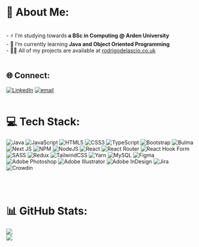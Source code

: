 # 💫 About Me:

<br>- ⚡ I'm studying towards **a BSc in Computing @ Arden University**
<br>- 🌱 I’m currently learning **Java and Object Oriented Programming**
<br>- 👨‍💻 All of my projects are available at [rodrigodelascio.co.uk](https://rodrigodelascio.co.uk)
<br><br>

## 🌐 Connect:

[![LinkedIn](https://img.shields.io/badge/LinkedIn-%230077B5.svg?logo=linkedin&logoColor=white)](https://linkedin.com/in/rodrigo-de-lascio) [![email](https://img.shields.io/badge/Email-D14836?logo=gmail&logoColor=white)](mailto:rodrigodelascio@gmail.com)
<br><br>

# 💻 Tech Stack:

![Java](https://img.shields.io/badge/java-%23ED8B00.svg?style=flat&logo=openjdk&logoColor=white) ![JavaScript](https://img.shields.io/badge/javascript-%23323330.svg?style=flat&logo=javascript&logoColor=%23F7DF1E) ![HTML5](https://img.shields.io/badge/html5-%23E34F26.svg?style=flat&logo=html5&logoColor=white) ![CSS3](https://img.shields.io/badge/css3-%231572B6.svg?style=flat&logo=css3&logoColor=white) ![TypeScript](https://img.shields.io/badge/typescript-%23007ACC.svg?style=flat&logo=typescript&logoColor=white) ![Bootstrap](https://img.shields.io/badge/bootstrap-%238511FA.svg?style=flat&logo=bootstrap&logoColor=white) ![Bulma](https://img.shields.io/badge/bulma-00D0B1?style=flat&logo=bulma&logoColor=white) ![Next JS](https://img.shields.io/badge/Next-black?style=flat&logo=next.js&logoColor=white) ![NPM](https://img.shields.io/badge/NPM-%23CB3837.svg?style=flat&logo=npm&logoColor=white) ![NodeJS](https://img.shields.io/badge/node.js-6DA55F?style=flat&logo=node.js&logoColor=white) ![React](https://img.shields.io/badge/react-%2320232a.svg?style=flat&logo=react&logoColor=%2361DAFB) ![React Router](https://img.shields.io/badge/React_Router-CA4245?style=flat&logo=react-router&logoColor=white) ![React Hook Form](https://img.shields.io/badge/React%20Hook%20Form-%23EC5990.svg?style=flat&logo=reacthookform&logoColor=white) ![SASS](https://img.shields.io/badge/SASS-hotpink.svg?style=flat&logo=SASS&logoColor=white) ![Redux](https://img.shields.io/badge/redux-%23593d88.svg?style=flat&logo=redux&logoColor=white) ![TailwindCSS](https://img.shields.io/badge/tailwindcss-%2338B2AC.svg?style=flat&logo=tailwind-css&logoColor=white) ![Yarn](https://img.shields.io/badge/yarn-%232C8EBB.svg?style=flat&logo=yarn&logoColor=white) ![MySQL](https://img.shields.io/badge/mysql-4479A1.svg?style=flat&logo=mysql&logoColor=white) ![Figma](https://img.shields.io/badge/figma-%23F24E1E.svg?style=flat&logo=figma&logoColor=white) ![Adobe Photoshop](https://img.shields.io/badge/adobe%20photoshop-%2331A8FF.svg?style=flat&logo=adobe%20photoshop&logoColor=white) ![Adobe Illustrator](https://img.shields.io/badge/adobe%20illustrator-%23FF9A00.svg?style=flat&logo=adobe%20illustrator&logoColor=white) ![Adobe InDesign](https://img.shields.io/badge/Adobe%20InDesign-49021F?style=flat&logo=adobeindesign&logoColor=FF3366) ![Jira](https://img.shields.io/badge/jira-%230A0FFF.svg?style=flat&logo=jira&logoColor=white) ![Crowdin](https://img.shields.io/badge/Crowdin-2E3340.svg?style=flat&logo=Crowdin&logoColor=white)

<br><br>

# 📊 GitHub Stats:


![](https://nirzak-streak-stats.vercel.app/?user=rodrigodelascio&theme=dracula&hide_border=false)<br/>
![](https://github-readme-stats.vercel.app/api/top-langs/?username=rodrigodelascio&theme=dracula&hide_border=false&include_all_commits=true&count_private=true&layout=compact)

